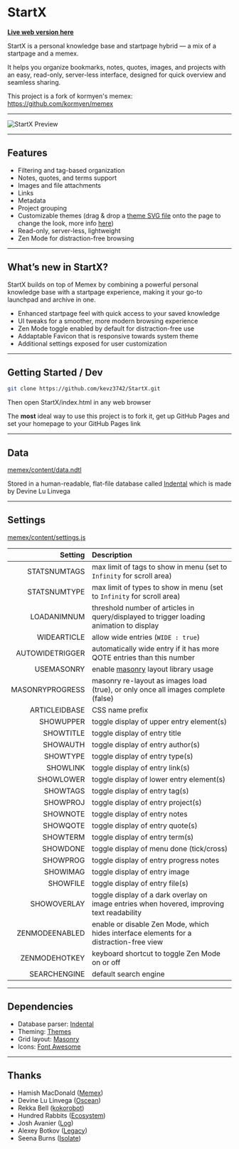 # StartX

[**Live web version here**](https://kevz3742.github.io/StartX/)

StartX is a personal knowledge base and startpage hybrid — a mix of a startpage and a memex.

It helps you organize bookmarks, notes, quotes, images, and projects with an easy, read-only, server-less interface, designed for quick overview and seamless sharing.

This project is a fork of kormyen's memex: https://github.com/kormyen/memex

---

![StartX Preview](https://raw.githubusercontent.com/kormyen/memex/master/PREVIEW.jpg)

---

## Features

- Filtering and tag-based organization  
- Notes, quotes, and terms support  
- Images and file attachments  
- Links
- Metadata  
- Project grouping  
- Customizable themes (drag & drop a [theme SVG file](https://github.com/hundredrabbits/Themes/tree/master/themes) onto the page to change the look, more info [here](https://github.com/hundredrabbits/Themes))  
- Read-only, server-less, lightweight  
- Zen Mode for distraction-free browsing  

---

## What’s new in StartX?

StartX builds on top of Memex by combining a powerful personal knowledge base with a startpage experience, making it your go-to launchpad and archive in one.

- Enhanced startpage feel with quick access to your saved knowledge  
- UI tweaks for a smoother, more modern browsing experience  
- Zen Mode toggle enabled by default for distraction-free use
- Addaptable Favicon that is responsive towards system theme 
- Additional settings exposed for user customization  

---

## Getting Started / Dev

```bash
git clone https://github.com/kevz3742/StartX.git
```
Then open StartX/index.html in any web browser

The **most** ideal way to use this project is to fork it, get up GitHub Pages and set your homepage to your GitHub Pages link

---

## Data

[memex/content/data.ndtl](content/data.ndtl)

Stored in a human-readable, flat-file database called [Indental](https://wiki.xxiivv.com/#indental) which is made by Devine Lu Linvega

---

## Settings

[memex/content/settings.js](content/settings.js)

| Setting  | Description |
|            ---: | :---                                                                                                |
|    STATSNUMTAGS | max limit of tags to show in menu (set to `Infinity` for scroll area)                               |
|    STATSNUMTYPE | max limit of types to show in menu (set to `Infinity` for scroll area)                              |
|     LOADANIMNUM | threshold number of articles in query/displayed to trigger loading animation to display             |
|     WIDEARTICLE | allow wide entries (`WIDE : true`)                                                                  |
| AUTOWIDETRIGGER | automatically wide entry if it has more QOTE entries than this number                               |
|      USEMASONRY | enable [masonry](https://masonry.desandro.com/) layout library usage                                |
| MASONRYPROGRESS | masonry re-layout as images load (true), or only once all images complete (false)                   |
|   ARTICLEIDBASE | CSS name prefix                                                                                     |
|       SHOWUPPER | toggle display of upper entry element(s)                                                            |
|       SHOWTITLE | toggle display of entry title                                                                       |
|        SHOWAUTH | toggle display of entry author(s)                                                                   |
|        SHOWTYPE | toggle display of entry type(s)                                                                     |
|        SHOWLINK | toggle display of entry link(s)                                                                     |
|       SHOWLOWER | toggle display of lower entry element(s)                                                            |
|        SHOWTAGS | toggle display of entry tag(s)                                                                      |
|        SHOWPROJ | toggle display of entry project(s)                                                                  |
|        SHOWNOTE | toggle display of entry notes                                                                       |
|        SHOWQOTE | toggle display of entry quote(s)                                                                    |
|        SHOWTERM | toggle display of entry term(s)                                                                     |
|        SHOWDONE | toggle display of menu done (tick/cross)                                                            |
|        SHOWPROG | toggle display of entry progress notes                                                              |
|        SHOWIMAG | toggle display of entry image                                                                       |
|        SHOWFILE | toggle display of entry file(s)                                                                     |
|     SHOWOVERLAY | toggle display of a dark overlay on image entries when hovered, improving text readability          |
|  ZENMODEENABLED | enable or disable Zen Mode, which hides interface elements for a distraction-free view              |
|   ZENMODEHOTKEY | keyboard shortcut to toggle Zen Mode on or off                                                      |
|   SEARCHENGINE  | default search engine                                                                               |

---

## Dependencies

- Database parser: [Indental](https://wiki.xxiivv.com/#indental)
- Theming: [Themes](https://github.com/hundredrabbits/Themes)
- Grid layout: [Masonry](https://masonry.desandro.com/)
- Icons: [Font Awesome](https://fontawesome.com/)

---

## Thanks

- Hamish MacDonald ([Memex](https://github.com/kormyen/memex))
- Devine Lu Linvega ([Oscean](https://github.com/XXIIVV/Oscean))
- Rekka Bell ([kokorobot](https://github.com/rekkabell/kokorobot))
- Hundred Rabbits ([Ecosystem](https://github.com/hundredrabbits))
- Josh Avanier ([Log](https://github.com/joshavanier/log))
- Alexey Botkov ([Legacy](https://github.com/nomand/Legacy))
- Seena Burns ([Isolate](https://github.com/seenaburns/isolate))

